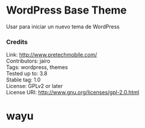WordPress Base Theme
=============


Usar para iniciar un nuevo tema de WordPress

### Credits

Link: http://www.pretechmobile.com/<br />
Contributors: jairo<br />
Tags: wordpress, themes<br />
Tested up to: 3.8<br />
Stable tag: 1.0<br />
License: GPLv2 or later<br />
License URI: http://www.gnu.org/licenses/gpl-2.0.html<br />
# wayu
